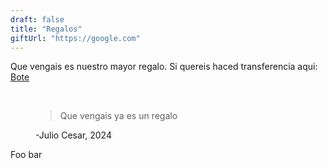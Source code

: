 ```yaml
---
draft: false
title: "Regalos"
giftUrl: "https://google.com"
---
```


Que vengais es nuestro mayor regalo. Si quereis haced transferencia aqui: [Bote](https://google.com)

<br/>

<figure>
    <blockquote>
        <p>Que vengais ya es un regalo</p>
    </blockquote>
    <figcaption>-Julio Cesar, 2024</figcaption>
</figure>

Foo bar
